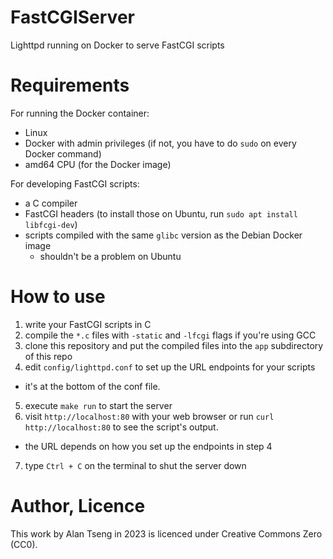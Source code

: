 # FastCGIServer
Lighttpd running on Docker to serve FastCGI scripts

# Requirements

For running the Docker container:
- Linux
- Docker with admin privileges (if not, you have to do `sudo` on every Docker command)
- amd64 CPU (for the Docker image)

For developing FastCGI scripts:
- a C compiler
- FastCGI headers (to install those on Ubuntu, run `sudo apt install libfcgi-dev`)
- scripts compiled with the same `glibc` version as the Debian Docker image
  - shouldn't be a problem on Ubuntu

# How to use

1. write your FastCGI scripts in C
2. compile the `*.c` files with `-static` and `-lfcgi` flags if you're using GCC
3. clone this repository and put the compiled files into the `app` subdirectory of this repo
4. edit `config/lighttpd.conf` to set up the URL endpoints for your scripts
  - it's at the bottom of the conf file.
5. execute `make run` to start the server
6. visit `http://localhost:80` with your web browser or run `curl http://localhost:80` to see the script's output.
  - the URL depends on how you set up the endpoints in step 4
7. type `Ctrl + C` on the terminal to shut the server down

# Author, Licence

This work by Alan Tseng in 2023 is licenced under Creative Commons Zero (CC0).
